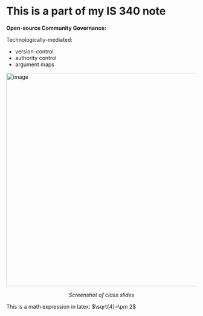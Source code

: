 # This is a part of my IS 340 note

**Open-source Community Governance:**

Technologically-mediated:

- version-control
- authority control
- argument maps

<img width="1001" height="563" alt="image" src="https://github.com/user-attachments/assets/43617362-508b-402a-8815-e42ca1d08c84" />
<p align="center"><i>Screenshot of class slides</i></p>

This is a math expression in latex: $\sqrt{4}=\pm 2$
